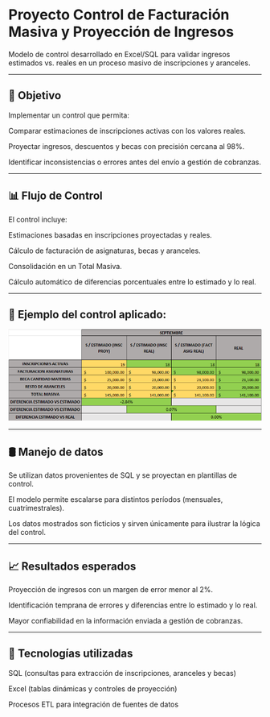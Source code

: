 # Proyecto Control de Facturación Masiva y Proyección de Ingresos

Modelo de control desarrollado en Excel/SQL para validar ingresos estimados vs. reales en un proceso masivo de inscripciones y aranceles.

---

## 🎯 Objetivo

Implementar un control que permita:

Comparar estimaciones de inscripciones activas con los valores reales.

Proyectar ingresos, descuentos y becas con precisión cercana al 98%.

Identificar inconsistencias o errores antes del envío a gestión de cobranzas.

---

## 📊 Flujo de Control

El control incluye:

Estimaciones basadas en inscripciones proyectadas y reales.

Cálculo de facturación de asignaturas, becas y aranceles.

Consolidación en un Total Masiva.

Cálculo automático de diferencias porcentuales entre lo estimado y lo real.

---

## 📸 Ejemplo del control aplicado:

![Control de Facturación](https://raw.githubusercontent.com/hernano88/acl-sql-uade/main/pictures/check_masiva.PNG)

---

## 🛢️ Manejo de datos

Se utilizan datos provenientes de SQL y se proyectan en plantillas de control.

El modelo permite escalarse para distintos períodos (mensuales, cuatrimestrales).

Los datos mostrados son ficticios y sirven únicamente para ilustrar la lógica del control.

---

## 📈 Resultados esperados

Proyección de ingresos con un margen de error menor al 2%.

Identificación temprana de errores y diferencias entre lo estimado y lo real.

Mayor confiabilidad en la información enviada a gestión de cobranzas.

---

## 🔧 Tecnologías utilizadas

SQL (consultas para extracción de inscripciones, aranceles y becas)

Excel (tablas dinámicas y controles de proyección)

Procesos ETL para integración de fuentes de datos
